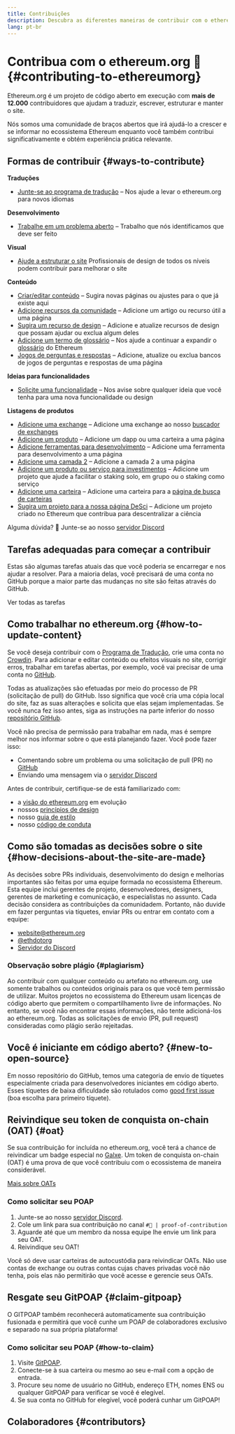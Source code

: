 ```yaml
---
title: Contribuições
description: Descubra as diferentes maneiras de contribuir com o ethereum.org
lang: pt-br
---
```


# Contribua com o ethereum.org 🦄 {#contributing-to-ethereumorg}

Ethereum.org é um projeto de código aberto em execução com **mais de 12.000** contribuidores que ajudam a traduzir, escrever, estruturar e manter o site.

Nós somos uma comunidade de braços abertos que irá ajudá-lo a crescer e se informar no ecossistema Ethereum enquanto você também contribui significativamente e obtém experiência prática relevante.

## Formas de contribuir {#ways-to-contribute}

**Traduções**
- [Junte-se ao programa de tradução](/contributing/translation-program/) – Nos ajude a levar o ethereum.org para novos idiomas

**Desenvolvimento**
- [Trabalhe em um problema aberto](https://github.com/ethereum/ethereum-org-website/issues) – Trabalho que nós identificamos que deve ser feito

**Visual**
- [Ajude a estruturar o site](/contributing/design/) Profissionais de design de todos os níveis podem contribuir para melhorar o site

**Conteúdo**
- [Criar/editar conteúdo](/contributing/#how-to-update-content) – Sugira novas páginas ou ajustes para o que já existe aqui
- [Adicione recursos da comunidade](/contributing/content-resources/) – Adicione um artigo ou recurso útil a uma página
- [Sugira um recurso de design](/contributing/design/adding-design-resources/) – Adicione e atualize recursos de design que possam ajudar ou exclua algum deles
- [Adicione um termo de glossário](/contributing/adding-glossary-terms/) – Nos ajude a continuar a expandir o [glossário](/glossary/) do Ethereum
- [Jogos de perguntas e respostas](/contributing/quizzes/) – Adicione, atualize ou exclua bancos de jogos de perguntas e respostas de uma página

**Ideias para funcionalidades**
- [Solicite uma funcionalidade](https://github.com/ethereum/ethereum-org-website/issues/new?assignees=&labels=Type%3A+Feature&template=feature_request.yaml&title=) – Nos avise sobre qualquer ideia que você tenha para uma nova funcionalidade ou design

**Listagens de produtos**
- [Adicione uma exchange](/contributing/adding-exchanges/) – Adicione uma exchange ao nosso [buscador de exchanges](/get-eth/#country-picker)
- [Adicione um produto](/contributing/adding-products/) – Adicione um dapp ou uma carteira a uma página
- [Adicione ferramentas para desenvolvimento](/contributing/adding-developer-tools/) – Adicione uma ferramenta para desenvolvimento a uma página
- [Adicione uma camada 2](/contributing/adding-layer-2s/) – Adicione a camada 2 a uma página
- [Adicione um produto ou serviço para investimentos](/contributing/adding-staking-products/) – Adicione um projeto que ajude a facilitar o staking solo, em grupo ou o staking como serviço
- [Adicione uma carteira](/contributing/adding-wallets/) – Adicione uma carteira para a [página de busca de carteiras](/wallets/find-wallet/)
- [Sugira um projeto para a nossa página DeSci](/contributing/adding-desci-projects/) – Adicione um projeto criado no Ethereum que contribua para descentralizar a ciência

Alguma dúvida? 🤔 Junte-se ao nosso [servidor Discord](https://discord.gg/ethereum-org)

## Tarefas adequadas para começar a contribuir

Estas são algumas tarefas atuais das que você poderia se encarregar e nos ajudar a resolver. Para a maioria delas, você precisará de uma conta no GitHub porque a maior parte das mudanças no site são feitas através do GitHub.

<IssuesList issues={gfissues} my={8} />

<ButtonLink href="https://github.com/ethereum/ethereum-org-website/issues">Ver todas as tarefas</ButtonLink>

## Como trabalhar no ethereum.org {#how-to-update-content}

Se você deseja contribuir com o [Programa de Tradução](/contributing/translation-program/), crie uma conta no [Crowdin](https://crowdin.com/project/ethereum-org). Para adicionar e editar conteúdo ou efeitos visuais no site, corrigir erros, trabalhar em tarefas abertas, por exemplo, você vai precisar de uma conta no [GitHub](https://github.com/).

Todas as atualizações são efetuadas por meio do processo de PR (solicitação de pull) do GitHub. Isso significa que você cria uma cópia local do site, faz as suas alterações e solicita que elas sejam implementadas. Se você nunca fez isso antes, siga as instruções na parte inferior do nosso [repositório GitHub](https://github.com/ethereum/ethereum-org-website).

Você não precisa de permissão para trabalhar em nada, mas é sempre melhor nos informar sobre o que está planejando fazer. Você pode fazer isso:

- Comentando sobre um problema ou uma solicitação de pull (PR) no [GitHub](https://github.com/ethereum/ethereum-org-website)
- Enviando uma mensagem via o [servidor Discord](https://discord.gg/ethereum-org)

Antes de contribuir, certifique-se de está familiarizado com:

- a [visão do ethereum.org](/about/) em evolução
- nossos [princípios de design](/contributing/design-principles/)
- nosso [guia de estilo](/contributing/style-guide/)
- nosso [código de conduta](/community/code-of-conduct)

<ContributorsQuizBanner mt={16} mb={8} />

## Como são tomadas as decisões sobre o site {#how-decisions-about-the-site-are-made}

As decisões sobre PRs individuais, desenvolvimento do design e melhorias importantes são feitas por uma equipe formada no ecossistema Ethereum. Esta equipe inclui gerentes de projeto, desenvolvedores, designers, gerentes de marketing e comunicação, e especialistas no assunto. Cada decisão considera as contribuições da comunidadem. Portanto, não duvide em fazer perguntas via tíquetes, enviar PRs ou entrar em contato com a equipe:

- [website@ethereum.org](mailto:website@ethereum.org)
- [@ethdotorg](https://twitter.com/ethdotorg)
- [Servidor do Discord](https://discord.gg/ethereum-org)

### Observação sobre plágio {#plagiarism}

Ao contribuir com qualquer conteúdo ou artefato no ethereum.org, use somente trabalhos ou conteúdos originais para os que você tem permissão de utilizar. Muitos projetos no ecossistema do Ethereum usam licenças de código aberto que permitem o compartilhamento livre de informações. No entanto, se você não encontrar essas informações, não tente adicioná-los ao ethereum.org. Todas as solicitações de envio (PR, pull request) consideradas como plágio serão rejeitadas.

## Você é iniciante em código aberto? {#new-to-open-source}

Em nosso repositório do GitHub, temos uma categoria de envio de tíquetes especialmente criada para desenvolvedores iniciantes em código aberto. Esses tíquetes de baixa dificuldade são rotulados como [good first issue](https://github.com/ethereum/ethereum-org-website/issues?q=is%3Aopen+is%3Aissue+label%3A%22good+first+issue%22) (boa escolha para primeiro tíquete).

## Reivindique seu token de conquista on-chain (OAT) {#oat}

Se sua contribuição for incluída no ethereum.org, você terá a chance de reivindicar um badge especial no [Galxe](https://app.galxe.com/quest/ethereumorg). Um token de conquista on-chain (OAT) é uma prova de que você contribuiu com o ecossistema de maneira considerável.

[Mais sobre OATs](https://help.galxe.com/en/articles/7067290-galxe-oats-reward-and-celebrate-achievements)

### Como solicitar seu POAP
1. Junte-se ao nosso [servidor Discord](https://discord.gg/ethereum-org).
2. Cole um link para sua contribuição no canal `#🥇 | proof-of-contribution`
3. Aguarde até que um membro da nossa equipe lhe envie um link para seu OAT.
4. Reivindique seu OAT!

Você só deve usar carteiras de autocustódia para reivindicar OATs. Não use contas de exchange ou outras contas cujas chaves privadas você não tenha, pois elas não permitirão que você acesse e gerencie seus OATs.

## Resgate seu GitPOAP {#claim-gitpoap}

O GITPOAP também reconhecerá automaticamente sua contribuição fusionada e permitirá que você cunhe um POAP de colaboradores exclusivo e separado na sua própria plataforma!


### Como solicitar seu POAP {#how-to-claim}

1. Visite [GitPOAP](https://www.gitpoap.io).
2. Conecte-se à sua carteira ou mesmo ao seu e-mail com a opção de entrada.
3. Procure seu nome de usuário no GitHub, endereço ETH, nomes ENS ou qualquer GitPOAP para verificar se você é elegível.
4. Se sua conta no GitHub for elegível, você poderá cunhar um GitPOAP!

## Colaboradores {#contributors}

<Contributors />
